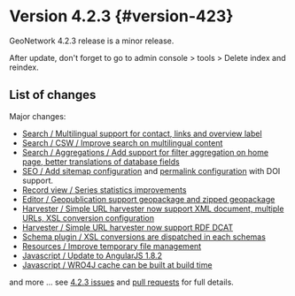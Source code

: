 # Version 4.2.3 {#version-423}

GeoNetwork 4.2.3 release is a minor release.

After update, don't forget to go to admin console > tools > Delete index and reindex.

## List of changes

Major changes:

-   [Search / Multilingual support for contact, links and overview label](https://github.com/geonetwork/core-geonetwork/pull/6588)
-   [Search / CSW / Improve search on multilingual content](https://github.com/geonetwork/core-geonetwork/pull/6736)
-   [Search / Aggregations / Add support for filter aggregation on home page, better translations of database fields](https://github.com/geonetwork/core-geonetwork/pull/6737)
-   [SEO / Add sitemap configuration](https://github.com/geonetwork/core-geonetwork/pull/5579) and [permalink configuration](https://github.com/geonetwork/core-geonetwork/pull/6792) with DOI support.
-   [Record view / Series statistics improvements](https://github.com/geonetwork/core-geonetwork/pull/6743)
-   [Editor / Geopublication support geopackage and zipped geopackage](https://github.com/geonetwork/core-geonetwork/pull/6490)
-   [Harvester / Simple URL harvester now support XML document, multiple URLs, XSL conversion configuration](https://github.com/geonetwork/core-geonetwork/pull/6677)
-   [Harvester / Simple URL harvester now support RDF DCAT](https://github.com/geonetwork/core-geonetwork/pull/6771)
-   [Schema plugin / XSL conversions are dispatched in each schemas](https://github.com/geonetwork/core-geonetwork/pull/6772)
-   [Resources / Improve temporary file management](https://github.com/geonetwork/core-geonetwork/pull/6686)
-   [Javascript / Update to AngularJS 1.8.2](https://github.com/geonetwork/core-geonetwork/pull/6693)
-   [Javascript / WRO4J cache can be built at build time](https://github.com/geonetwork/core-geonetwork/pull/6774)

and more \... see [4.2.3 issues](https://github.com/geonetwork/core-geonetwork/issues?q=is%3Aissue+milestone%3A4.2.3+is%3Aclosed) and [pull requests](https://github.com/geonetwork/core-geonetwork/pulls?page=3&q=is%3Apr+milestone%3A4.2.3+is%3Aclosed) for full details.
